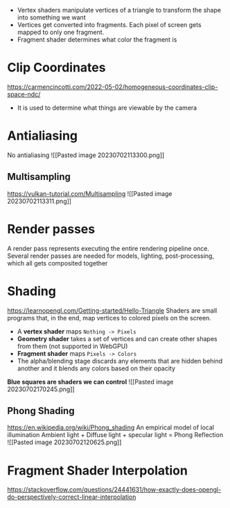 - Vertex shaders manipulate vertices of a triangle to transform the shape into something we want
- Vertices get converted into fragments. Each pixel of screen gets mapped to only one fragment. 
- Fragment shader determines what color the fragment is

# Clip Coordinates
https://carmencincotti.com/2022-05-02/homogeneous-coordinates-clip-space-ndc/
- It is used to determine what things are viewable by the camera

# Antialiasing
No antialiasing
![[Pasted image 20230702113300.png]]
## Multisampling
https://vulkan-tutorial.com/Multisampling
![[Pasted image 20230702113311.png]]

# Render passes
A render pass represents executing the entire rendering pipeline once. Several render passes are needed for models, lighting, post-processing, which all gets composited together 

# Shading
https://learnopengl.com/Getting-started/Hello-Triangle
Shaders are small programs that, in the end, map vertices to colored pixels on the screen.
- A **vertex shader** maps `Nothing -> Pixels`
- **Geometry shader** takes a set of vertices and can create other shapes from them (not supported in WebGPU)
- **Fragment shader** maps `Pixels -> Colors`
- The alpha/blending stage discards any elements that are hidden behind another and it blends any colors based on their opacity


**Blue squares are shaders we can control**
![[Pasted image 20230702170245.png]]


## Phong Shading
https://en.wikipedia.org/wiki/Phong_shading
An empirical model of local illumination 
Ambient light + Diffuse light + specular light = Phong Reflection
![[Pasted image 20230702120625.png]]

# Fragment Shader Interpolation
https://stackoverflow.com/questions/24441631/how-exactly-does-opengl-do-perspectively-correct-linear-interpolation